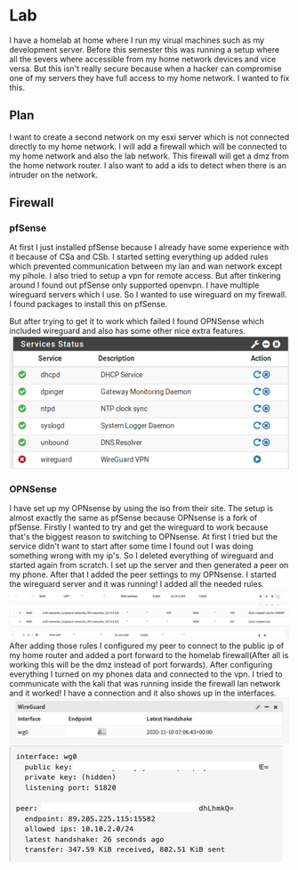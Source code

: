 # Lab

I have a homelab at home where I run my virual machines such as my development server.
Before this semester this was running a setup where all the severs where accessible from my home network devices and vice versa.
But this isn't really secure because when a hacker can compromise one of my servers they have full access to my home network.
I wanted to fix this.


## Plan

I want to create a second network on my esxi server which is not connected directly to my home network.
I will add a firewall which will be connected to my home network and also the lab network.
This firewall will get a dmz from the home network router.
I also want to add a ids to detect when there is an intruder on the network.

## Firewall

### pfSense
At first I just installed pfSense because I already have some experience with it because of CSa and CSb.
I started setting everything up added rules which prevented communication between my lan and wan network except my pihole.
I also tried to setup a vpn for remote access.
But after tinkering around I found out pfSense only supported openvpn.
I have multiple wireguard servers which I use.
So I wanted to use wireguard on my firewall.
I found packages to install this on pfSense.

But after trying to get it to work which failed I found OPNSense which included wireguard and also has some other nice extra features.
![not running service](images/wgnotworking.png)

### OPNSense

I have set up my OPNsense by using the iso from their site.
The setup is almost exactly the same as pfSense because OPNsense is a fork of pfSense.
Firstly I wanted to try and get the wireguard to work because that's the biggest reason to switching to OPNsense.
At first I tried but the service didn't want to start after some time I found out I was doing something wrong with my ip's.
So I deleted everything of wireguard and started again from scratch.
I set up the server and then generated a peer on my phone. After that I added the peer settings to my OPNsense.
I started the wireguard server and it was running!
I added all the needed rules.
![wg rules 1](images/wgrules1.png)
![wg rules 2](images/wgrules2.png)
![wg rules 3](images/wgrules3.png)
After adding those rules I configured my peer to connect to the public ip of my home router and added a port forward to the homelab firewall(After all is working this will be the dmz instead of port forwards).
After configuring everything I turned on my phones data and connected to the vpn.
I tried to communicate with the kali that was running inside the firewall lan network and it worked!
I have a connection and it also shows up in the interfaces.
![wg working](images/wgconnection.png)
![wg interfaces](images/wginterfaces.png)
